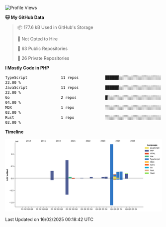 <!--START_SECTION:waka-->
![Profile Views](http://img.shields.io/badge/Profile%20Views-0-blue)

**🐱 My GitHub Data** 

> 📦 177.6 kB Used in GitHub's Storage 
 > 
> 🚫 Not Opted to Hire
 > 
> 📜 63 Public Repositories 
 > 
> 🔑 26 Private Repositories 
 > 
**I Mostly Code in PHP** 

```text
TypeScript               11 repos            ██████░░░░░░░░░░░░░░░░░░░   22.00 % 
JavaScript               11 repos            ██████░░░░░░░░░░░░░░░░░░░   22.00 % 
Go                       2 repos             █░░░░░░░░░░░░░░░░░░░░░░░░   04.00 % 
MDX                      1 repo              ░░░░░░░░░░░░░░░░░░░░░░░░░   02.00 % 
Rust                     1 repo              ░░░░░░░░░░░░░░░░░░░░░░░░░   02.00 % 
```



**Timeline**

![Lines of Code chart](https://raw.githubusercontent.com/frnwtr/frnwtr/main/assets/bar_graph.png)


 Last Updated on 16/02/2025 00:18:42 UTC
<!--END_SECTION:waka-->